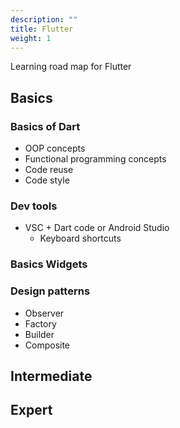 ```yaml
---
description: ""
title: Flutter
weight: 1
---
```


Learning road map for Flutter

## Basics
### Basics of Dart
  - OOP concepts
  - Functional programming concepts
  - Code reuse
  - Code style

### Dev tools
- VSC + Dart code or Android Studio
  - Keyboard shortcuts

### Basics Widgets

### Design patterns
- Observer
- Factory
- Builder
- Composite

## Intermediate

## Expert
